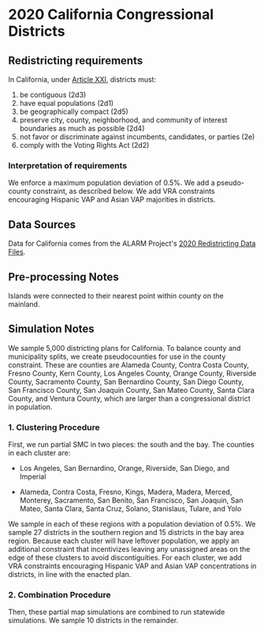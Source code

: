 # 2020 California Congressional Districts

## Redistricting requirements
In California, under [Article XXI](https://leginfo.legislature.ca.gov/faces/codes_displayText.xhtml?lawCode=CONS&division=&title=&part=&chapter=&article=XXI), districts must:

1. be contiguous (2d3)
1. have equal populations (2d1) 
1. be geographically compact (2d5)
1. preserve city, county, neighborhood, and community of interest boundaries as much as possible (2d4)
1. not favor or discriminate against incumbents, candidates, or parties (2e)
1. comply with the Voting Rights Act (2d2)


### Interpretation of requirements
We enforce a maximum population deviation of 0.5%. We add a pseudo-county constraint, as described below. We add VRA constraints encouraging Hispanic VAP and Asian VAP majorities in districts.

## Data Sources
Data for California comes from the ALARM Project's [2020 Redistricting Data Files](https://alarm-redist.github.io/posts/2021-08-10-census-2020/).

## Pre-processing Notes
Islands were connected to their nearest point within county on the mainland.

## Simulation Notes
We sample 5,000 districting plans for California. To balance county and municipality splits, we create pseudocounties for use in the county constraint. These are counties are Alameda County, Contra Costa County, Fresno County, Kern County, Los Angeles County, Orange County, Riverside County, Sacramento County, San Bernardino County, San Diego County, San Francisco County, San Joaquin County, San Mateo County, Santa Clara County, and Ventura County, which are larger than a congressional district in population.

### 1. Clustering Procedure
First, we run partial SMC in two pieces: the south and the bay. The counties in each cluster are:

* Los Angeles, San Bernardino, Orange, Riverside, San Diego, and Imperial

* Alameda, Contra Costa, Fresno, Kings, Madera, Madera, Merced, Monterey, Sacramento, San Benito, San Francisco, San Joaquin, San Mateo, Santa Clara, Santa Cruz, Solano, Stanislaus, Tulare, and Yolo

We sample in each of these regions with a population deviation of 0.5%. We sample 27 districts in the southern region and 15 districts in the bay area region. Because each cluster will have leftover population, we apply an additional constraint that
incentivizes leaving any unassigned areas on the edge of these clusters to
avoid discontiguities. For each cluster, we add VRA constraints encouraging Hispanic VAP and Asian VAP concentrations in districts, in line with the enacted plan.

### 2. Combination Procedure
Then, these partial map simulations are combined to run statewide simulations. We sample 10 districts in the remainder.
